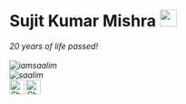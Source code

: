 # Sujit Kumar Mishra&nbsp;<img src="https://github.com/TheDudeThatCode/TheDudeThatCode/blob/master/Assets/Mario_Hello_Big.gif" width="30px">

<p>
  <em>
    20 years of life passed! <br>


<br>
<img src="https://komarev.com/ghpvc/?username=iamsaalim&style=flat-square" alt="iamsaalim" /><br>
<img src="https://github-readme-stats.vercel.app/api?username=kumarsujita6&show_icons=true&count_private=true&title_color=333&icon_color=333" alt="saalim" />

<br>

  <a href="https://twitter.com/kumarsujita6">
    <img align="left" alt="Shubhamdeep Jha | Twitter" width="26px" src="https://github.com/TheDudeThatCode/TheDudeThatCode/blob/master/Assets/Twitter.svg" />
  </a>
  <a href="mailto:kumarsujita6@gmail.com">
    <img align="left" alt="Shubhamdeep Jha | Gmail" width="26px" src="https://github.com/TheDudeThatCode/TheDudeThatCode/blob/master/Assets/Gmail.svg" />
  </a>

<!-- Thanks to :- ⭐️ From [TheDudeThatCode](https://github.com/TheDudeThatCode) -->

